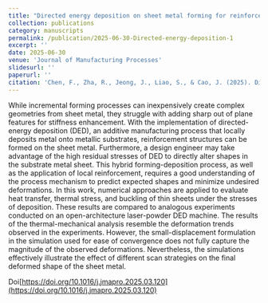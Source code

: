 ```yaml
---
title: "Directed energy deposition on sheet metal forming for reinforcement structures"
collection: publications
category: manuscripts
permalink: /publication/2025-06-30-Directed-energy-deposition-1
excerpt: ''
date: 2025-06-30
venue: 'Journal of Manufacturing Processes'
slidesurl: ''
paperurl: ''
citation: 'Chen, F., Zha, R., Jeong, J., Liao, S., & Cao, J. (2025). Directed energy deposition on sheet metal forming for reinforcement structures. Journal of Manufacturing Processes, 144, 339-349.'
---
```


While incremental forming processes can inexpensively create complex geometries from sheet metal, they struggle with adding sharp out of plane features for stiffness enhancement. With the implementation of directed-energy deposition (DED), an additive manufacturing process that locally deposits metal onto metallic substrates, reinforcement structures can be formed on the sheet metal. Furthermore, a design engineer may take advantage of the high residual stresses of DED to directly alter shapes in the substrate metal sheet. This hybrid forming-deposition process, as well as the application of local reinforcement, requires a good understanding of the process mechanism to predict expected shapes and minimize undesired deformations. In this work, numerical approaches are applied to evaluate heat transfer, thermal stress, and buckling of thin sheets under the stresses of deposition. These results are compared to analogous experiments conducted on an open-architecture laser-powder DED machine. The results of the thermal-mechanical analysis resemble the deformation trends observed in the experiments. However, the small-displacement formulation in the simulation used for ease of convergence does not fully capture the magnitude of the observed deformations. Nevertheless, the simulations effectively illustrate the effect of different scan strategies on the final deformed shape of the sheet metal.

Doi[https://doi.org/10.1016/j.jmapro.2025.03.120](https://doi.org/10.1016/j.jmapro.2025.03.120)
